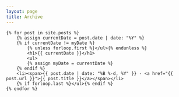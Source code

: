 ```yaml
---
layout: page
title: Archive
---
```


<section class="archive-post-list">

    {% for post in site.posts %}
        {% assign currentDate = post.date | date: "%Y" %}
        {% if currentDate != myDate %}
            {% unless forloop.first %}</ul>{% endunless %}
            <h1>{{ currentDate }}</h1>
            <ul>
            {% assign myDate = currentDate %}
        {% endif %}
        <li><span>{{ post.date | date: "%B %-d, %Y" }} - <a href="{{ post.url }}">{{ post.title }}</a></span></li>
        {% if forloop.last %}</ul>{% endif %}
    {% endfor %}

</section>

